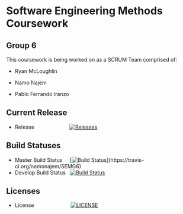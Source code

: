 
# **Software Engineering Methods Coursework**

## Group 6

This coursework is being worked on as a SCRUM Team comprised of:

  * Ryan McLoughlin

  * Namo Najem

  * Pablo Ferrando Iranzo

## Current Release
- Release               &nbsp;&nbsp;&nbsp;&nbsp;&nbsp;&nbsp;&nbsp;&nbsp;&nbsp;&nbsp;&nbsp;&nbsp;&nbsp;&nbsp;&nbsp;&nbsp;&nbsp;&nbsp;&nbsp;&nbsp;&nbsp;&nbsp;&nbsp;[![Releases](https://img.shields.io/github/release/namonajem/SEMG6/all.svg?style=flat)](https://github.com/namonajem/SEMG6/releases)

## Build Statuses

- Master Build Status   &nbsp;&nbsp;&nbsp;&nbsp;[![Build Status](https://travis-ci.org/namonajem/SEMG6.svg?)](https://travis-ci.org/namonajem/SEMG6)
- Develop Build Status  &nbsp;&nbsp;[![Build Status](https://travis-ci.org/namonajem/SEMG6.svg?branch=develop)](https://travis-ci.org/namonajem/SEMG6)


## Licenses
- License               &nbsp;&nbsp;&nbsp;&nbsp;&nbsp;&nbsp;&nbsp;&nbsp;&nbsp;&nbsp;&nbsp;&nbsp;&nbsp;&nbsp;&nbsp;&nbsp;&nbsp;&nbsp;&nbsp;&nbsp;&nbsp;&nbsp;&nbsp;&nbsp;[![LICENSE](https://img.shields.io/github/license/namonajem/SEMG6.svg?style=flat)](https://github.com/namonajem/SEMG6/LICENSE)